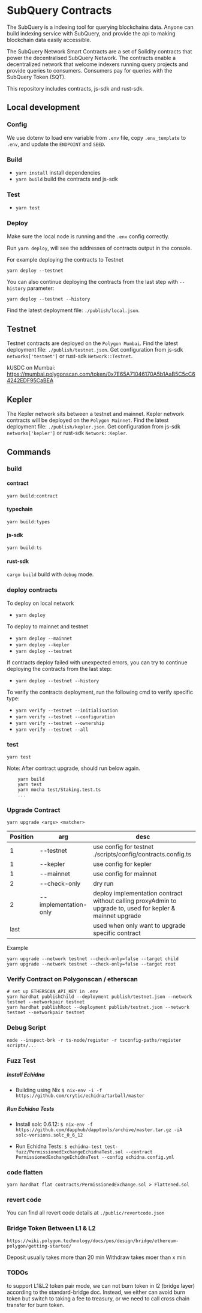# SubQuery Contracts

The SubQuery is a indexing tool for querying blockchains data. Anyone can build indexing service with SubQuery, and provide the api to making blockchain data easily accessible.

The SubQuery Network Smart Contracts are a set of Solidity contracts that power the decentralised SubQuery Network. The contracts enable a decentralized network that welcome indexers running query projects and provide queries to consumers. Consumers pay for queries with the SubQuery Token (SQT).

This repository includes contracts, js-sdk and rust-sdk.

## Local development

### Config
We use dotenv to load env variable from `.env` file, copy `.env_template` to `.env`, and update the `ENDPOINT` and `SEED`.

### Build
- `yarn install` install dependencies
- `yarn build` build the contracts and js-sdk

### Test
- `yarn test`

### Deploy
Make sure the local node is running and the `.env` config correctly.

Run `yarn deploy`, will see the addresses of contracts output in the console.

For example deploying the contracts to Testnet

```
yarn deploy --testnet
```

You can also continue deploying the contracts from the last step with `--history` parameter:

```
yarn deploy --testnet --history
```

Find the latest deployment file: `./publish/local.json`.

## Testnet
Testnet contracts are deployed on the `Polygon Mumbai`.
Find the latest deployment file: `./publish/testnet.json`.
Get configuration from js-sdk `networks['testnet']` or rust-sdk `Network::Testnet`.

kUSDC on Mumbai: https://mumbai.polygonscan.com/token/0x7E65A71046170A5b1AaB5C5cC64242EDF95CaBEA

## Kepler
The Kepler network sits between a testnet and mainnet.
Kepler network contracts will be deployed on the `Polygon Mainnet`.
Find the latest deployment file: `./publish/kepler.json`.
Get configuration from js-sdk `networks['kepler']` or rust-sdk `Network::Kepler`.

## Commands

### build

#### contract

`yarn build:contract`

#### typechain

`yarn build:types`

#### js-sdk

`yarn build:ts`

#### rust-sdk
`cargo build` build with `debug` mode.

### deploy contracts

To deploy on local network

-   `yarn deploy`

To deploy to mainnet and testnet

-   `yarn deploy --mainnet`
-   `yarn deploy --kepler`
-   `yarn deploy --testnet`

If contracts deploy failed with unexpected errors, you can try to continue deploying the contracts from the last step:

- `yarn deploy --testnet --history`

To verify the contracts deployment, run the following cmd to verify specific type:

- `yarn verify --testnet --initialisation`
- `yarn verify --testnet --configuration`
- `yarn verify --testnet --ownership`
- `yarn verify --testnet --all`

### test

`yarn test`

Note: After contract upgrade, should run below again.

```
    yarn build
    yarn test
    yarn mocha test/Staking.test.ts
    ...
```

### Upgrade Contract
```yarn upgrade <args> <matcher>```

| Position | arg                            | desc                                                                                                       |
|----------|--------------------------------|------------------------------------------------------------------------------------------------------------|
| 1        | --testnet                      | use config for testnet ./scripts/config/contracts.config.ts                                                |
| 1        | --kepler                       | use config for kepler                                                                                      |
| 1        | --mainnet                      | use config for mainnet                                                                                     |
| 2        | --check-only                   | dry run                                                                                                    |
| 2        | --implementation-only          | deploy implementation contract without calling proxyAdmin to upgrade to, used for kepler & mainnet upgrade |
| last     | <contract name prefix matcher> | used when only want to upgrade specific contract                                                           |

Example
```shell
yarn upgrade --network testnet --check-only=false --target child
yarn upgrade --network testnet --check-only=false --target root
```

### Verify Contract on Polygonscan / etherscan
```
# set up ETHERSCAN_API_KEY in .env 
yarn hardhat publishChild --deployment publish/testnet.json --network testnet --networkpair testnet
yarn hardhat publishRoot --deployment publish/testnet.json --network testnet --networkpair testnet
```

### Debug Script
```shell
node --inspect-brk -r ts-node/register -r tsconfig-paths/register scripts/...
```

### Fuzz Test

##### Install Echidna

- Building using Nix
  `$ nix-env -i -f https://github.com/crytic/echidna/tarball/master`

##### Run Echidna Tests

- Install solc 0.6.12:
  `$ nix-env -f https://github.com/dapphub/dapptools/archive/master.tar.gz -iA solc-versions.solc_0_6_12`

- Run Echidna Tests:
  `$ echidna-test test-fuzz/PermissionedExchangeEchidnaTest.sol --contract PermissionedExchangeEchidnaTest --config echidna.config.yml`

### code flatten
`yarn hardhat flat contracts/PermissionedExchange.sol > Flattened.sol`

### revert code
You can find all revert code details at `./public/revertcode.json`

### Bridge Token Between L1 & L2
```
https://wiki.polygon.technology/docs/pos/design/bridge/ethereum-polygon/getting-started/
```

Deposit usually takes more than 20 min
Withdraw takes moer than x min

### TODOs
to support L1&L2 token pair mode, we can not burn token in l2 (bridge layer) according to the standard-bridge doc. 
Instead, we either can avoid burn token but switch to taking a fee to treasury, or we need to call cross chain transfer for burn token.
